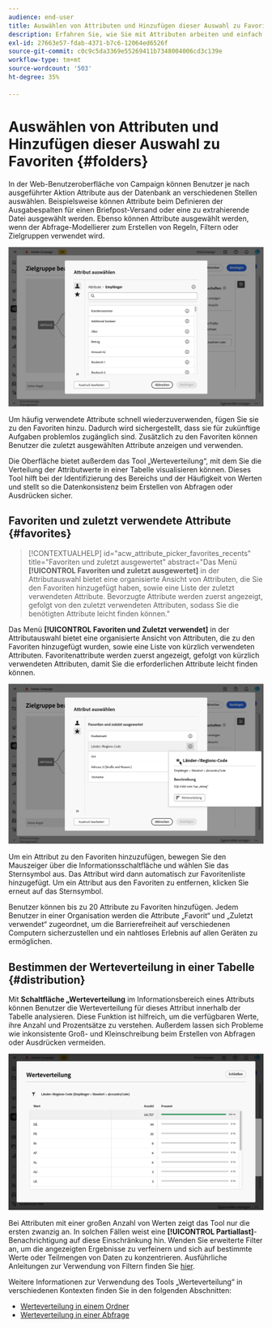 ```yaml
---
audience: end-user
title: Auswählen von Attributen und Hinzufügen dieser Auswahl zu Favoriten
description: Erfahren Sie, wie Sie mit Attributen arbeiten und einfach auf bevorzugte und zuletzt verwendete Attribute zugreifen können.
exl-id: 27663e57-fdab-4371-b7c6-12064ed6526f
source-git-commit: c0c9c5da3369e55269411b7348004006cd3c139e
workflow-type: tm+mt
source-wordcount: '503'
ht-degree: 35%

---
```


# Auswählen von Attributen und Hinzufügen dieser Auswahl zu Favoriten {#folders}

In der Web-Benutzeroberfläche von Campaign können Benutzer je nach ausgeführter Aktion Attribute aus der Datenbank an verschiedenen Stellen auswählen. Beispielsweise können Attribute beim Definieren der Ausgabespalten für einen Briefpost-Versand oder eine zu extrahierende Datei ausgewählt werden. Ebenso können Attribute ausgewählt werden, wenn der Abfrage-Modellierer zum Erstellen von Regeln, Filtern oder Zielgruppen verwendet wird.

![Wählen Sie Attribute über die Datenbankschnittstelle aus und zeigen Sie Attributoptionen an.](assets/attributes-list.png)

Um häufig verwendete Attribute schnell wiederzuverwenden, fügen Sie sie zu den Favoriten hinzu. Dadurch wird sichergestellt, dass sie für zukünftige Aufgaben problemlos zugänglich sind. Zusätzlich zu den Favoriten können Benutzer die zuletzt ausgewählten Attribute anzeigen und verwenden.

Die Oberfläche bietet außerdem das Tool „Werteverteilung“, mit dem Sie die Verteilung der Attributwerte in einer Tabelle visualisieren können. Dieses Tool hilft bei der Identifizierung des Bereichs und der Häufigkeit von Werten und stellt so die Datenkonsistenz beim Erstellen von Abfragen oder Ausdrücken sicher.

## Favoriten und zuletzt verwendete Attribute {#favorites}

>[!CONTEXTUALHELP]
>id="acw_attribute_picker_favorites_recents"
>title="Favoriten und zuletzt ausgewertet"
>abstract="Das Menü **[!UICONTROL Favoriten und zuletzt ausgewertet]** in der Attributauswahl bietet eine organisierte Ansicht von Attributen, die Sie den Favoriten hinzugefügt haben, sowie eine Liste der zuletzt verwendeten Attribute. Bevorzugte Attribute werden zuerst angezeigt, gefolgt von den zuletzt verwendeten Attributen, sodass Sie die benötigten Attribute leicht finden können."

Das Menü **[!UICONTROL Favoriten und Zuletzt verwendet]** in der Attributauswahl bietet eine organisierte Ansicht von Attributen, die zu den Favoriten hinzugefügt wurden, sowie eine Liste von kürzlich verwendeten Attributen. Favoritenattribute werden zuerst angezeigt, gefolgt von kürzlich verwendeten Attributen, damit Sie die erforderlichen Attribute leicht finden können.

![Menü „Favoriten“ und „Zuletzt verwendete Attribute“ mit den bevorzugten und zuletzt verwendeten Attributen.](assets/attributes-favorites.png)

Um ein Attribut zu den Favoriten hinzuzufügen, bewegen Sie den Mauszeiger über die Informationsschaltfläche und wählen Sie das Sternsymbol aus. Das Attribut wird dann automatisch zur Favoritenliste hinzugefügt. Um ein Attribut aus den Favoriten zu entfernen, klicken Sie erneut auf das Sternsymbol.

Benutzer können bis zu 20 Attribute zu Favoriten hinzufügen. Jedem Benutzer in einer Organisation werden die Attribute „Favorit“ und „Zuletzt verwendet“ zugeordnet, um die Barrierefreiheit auf verschiedenen Computern sicherzustellen und ein nahtloses Erlebnis auf allen Geräten zu ermöglichen.

## Bestimmen der Werteverteilung in einer Tabelle {#distribution}

Mit **Schaltfläche „Werteverteilung** im Informationsbereich eines Attributs können Benutzer die Werteverteilung für dieses Attribut innerhalb der Tabelle analysieren. Diese Funktion ist hilfreich, um die verfügbaren Werte, ihre Anzahl und Prozentsätze zu verstehen. Außerdem lassen sich Probleme wie inkonsistente Groß- und Kleinschreibung beim Erstellen von Abfragen oder Ausdrücken vermeiden.

![Benutzeroberfläche des Tools Werteverteilung , in der die Anzahl und der Prozentsatz der Attributwerte angezeigt werden.](assets/attributes-distribution-values.png)

Bei Attributen mit einer großen Anzahl von Werten zeigt das Tool nur die ersten zwanzig an. In solchen Fällen weist eine **[!UICONTROL Partiallast]**-Benachrichtigung auf diese Einschränkung hin. Wenden Sie erweiterte Filter an, um die angezeigten Ergebnisse zu verfeinern und sich auf bestimmte Werte oder Teilmengen von Daten zu konzentrieren. Ausführliche Anleitungen zur Verwendung von Filtern finden Sie [hier](../get-started/work-with-folders.md#filter-the-values).

Weitere Informationen zur Verwendung des Tools „Werteverteilung“ in verschiedenen Kontexten finden Sie in den folgenden Abschnitten:

* [Werteverteilung in einem Ordner](../get-started/work-with-folders.md##distribution-values-folder)
* [Werteverteilung in einer Abfrage](../query/build-query.md#distribution-values-query)